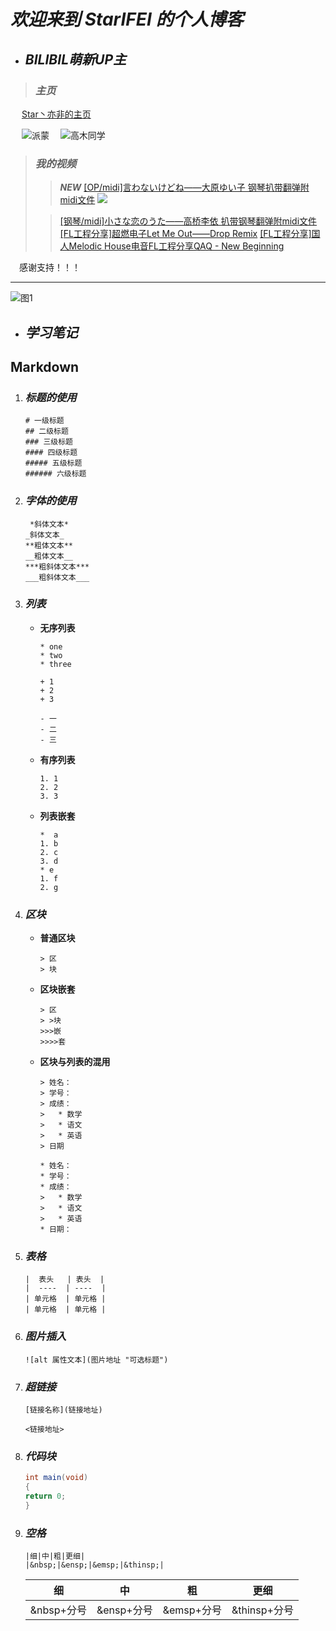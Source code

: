 # _欢迎来到 StarIFEI 的个人博客_

* ## _BILIBIL萌新UP主_ ##
> ### _主页_ ###
&emsp; [Star丶亦非的主页](https://space.bilibili.com/386332727)

&emsp; ![派蒙](https://ascii2d.net/thumbnail/9/3/2/3/93235c8d510ccc84d6bfec863930544d.jpg)
&emsp;![高木同学](https://ascii2d.net/thumbnail/7/4/5/e/745e8873697fd91f33c5692ac2438c8c.jpg)
> ### _我的视频_ ###
> > ___NEW___ [[OP/midi]言わないけどね——大原ゆい子 钢琴扒带翻弹附midi文件](https://www.bilibili.com/video/BV1nQ4y117hC/)
![](http://i0.hdslb.com/bfs/archive/99581d0c699b2b49f7a2b4755ec60609705a8488.jpg)
>
> >[[钢琴/midi]小さな恋のうた——高桥李依 扒带钢琴翻弹附midi文件](https://www.bilibili.com/video/BV1B44y1y7dL/)
> > [[FL工程分享]超燃电子Let Me Out——Drop Remix](https://www.bilibili.com/video/BV1qL411n7pv)
> >[[FL工程分享]国人Melodic House电音FL工程分享QAQ - New Beginning](https://www.bilibili.com/video/BV1yK4y1e7bq) 



&emsp;感谢支持！！！

***
![图1](https://img3.vilipix.com/picture/pages/regular/2021/07/09/21/21/92127758_p0_master1200.jpg)
* ## _学习笔记_ ##
## Markdown ##
1. ### _标题的使用_ ###
      ```
      # 一级标题
      ## 二级标题
      ### 三级标题
      #### 四级标题
      ##### 五级标题
      ###### 六级标题
      ```
2. ### _字体的使用_ ###
      ```
       *斜体文本*
      _斜体文本_
      **粗体文本**
      __粗体文本__
      ***粗斜体文本***
      ___粗斜体文本___
      ```
   
3. ### _列表_ ###
   * __无序列表__
     
      ```
      * one
      * two
      * three
      
      + 1
      + 2
      + 3
      
      - 一
      - 二
      - 三
      ```
   * __有序列表__
      ```
      1. 1
      2. 2
      3. 3
      ```
   * __列表嵌套__
      ```
      *  a
      1. b
      2. c
      3. d
      * e
      1. f
      2. g
      ```
4. ### _区块_ ###
   * __普通区块__
      ```
      > 区
      > 块
      ```
   * __区块嵌套__
      ```
      > 区
      > >块
      >>>嵌
      >>>>套
      ```
   * __区块与列表的混用__
      ```
      > 姓名：
      > 学号：
      > 成绩：
      >   * 数学
      >   * 语文
      >   * 英语
      > 日期
      ```
      ```
      * 姓名：
      * 学号：
      * 成绩：
      >   * 数学
      >   * 语文
      >   * 英语
      * 日期：
      ```
5. ### _表格_ ###
      ```
      |  表头   | 表头  |
      |  ----  | ----  |
      | 单元格  | 单元格 |
      | 单元格  | 单元格 |
      ```
6. ### _图片插入_ ###
      ```
      ![alt 属性文本](图片地址 "可选标题")
      ```
7. ### _超链接_ ###
      ```
      [链接名称](链接地址)
      ```
      ```
      <链接地址>
      ```
8. ### _代码块_ ###
      ```java
      int main(void)
      {
      return 0;
      }
      ```
      
9. ### _空格_ ###
      ```
      |细|中|粗|更细|
      |&nbsp;|&ensp;|&emsp;|&thinsp;|
      ```
      | 细         | 中         | 粗         |     更细     |
      | ---------- | ---------- | ---------- | ---------- |
      | &nbsp+分号 | &ensp+分号 | &emsp+分号 | &thinsp+分号 |



